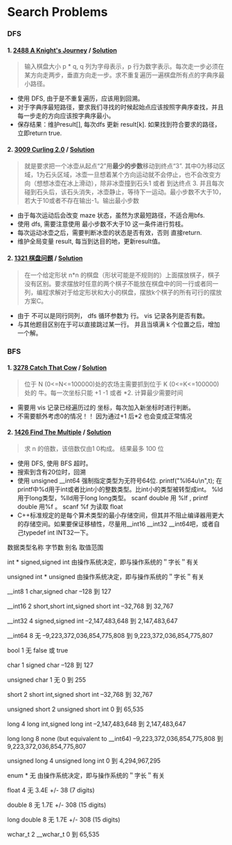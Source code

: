 # Search Problems
### DFS
#### 1. [2488 A Knight's Journey](http://poj.org/problem?id=2488) / [Solution](https://github.com/HzhElena/POJ_solution/blob/master/POJ%202488(DFS).cpp)
> 输入棋盘大小 p * q, q 列为字母表示，p 行为数字表示。每次走一步必须在某方向走两步，垂直方向走一步。求不重复遍历一遍棋盘所有点的字典序最小路径。

* 使用 DFS, 由于是不重复遍历，应该用到回溯。
* 对于字典序最短路径，要求我们寻找的时候起始点应该按照字典序查找，并且每一步走的方向应该按字典序最小。
* 保存结果：维护result[], 每次dfs 更新 result[k]. 如果找到符合要求的路径，立即return true.

#### 2. [3009 Curling 2.0](http://poj.org/problem?id=3009) / [Solution](https://github.com/HzhElena/POJ_solution/blob/master/POJ%203009(DFS).cpp)
> 就是要求把一个冰壶从起点“2”用**最少的步数**移动到终点“3”. 其中0为移动区域，1为石头区域，冰壶一旦想着某个方向运动就不会停止，也不会改变方向（想想冰壶在冰上滑动），除非冰壶撞到石头1 或者 到达终点 3. 并且每次碰到石头后，该石头消失，冰壶静止，等待下一运动。最小步数不大于10，若大于10或者不存在输出-1。输出最小步数

* 由于每次运动后会改变 maze 状态，虽然为求最短路径，不适合用bfs.
* 使用 dfs, 需要注意使用 最小步数不大于10 这一条件进行剪枝。
* 每次运动冰壶之后，需要判断冰壶的状态是否有效，否则 直接return.
* 维护全局变量 result, 每当到达目的地，更新result值。

#### 2. [1321 棋盘问题](http://poj.org/problem?id=1321) / [Solution](https://github.com/HzhElena/POJ_solution/blob/master/POJ%201321(DFS).cpp)
> 在一个给定形状 n*n 的棋盘（形状可能是不规则的）上面摆放棋子，棋子没有区别。要求摆放时任意的两个棋子不能放在棋盘中的同一行或者同一列，编程求解对于给定形状和大小的棋盘，摆放k个棋子的所有可行的摆放方案C。

* 由于 不可以是同行同列， dfs 循环参数为 行。 vis 记录各列是否有数。
* 与其他题目区别在于可以直接跳过某一行。 并且当填满 k 个位置之后，增加一个解。

### BFS
#### 1. [3278 Catch That Cow](http://poj.org/problem?id=3278) / [Solution](https://github.com/HzhElena/POJ_solution/blob/master/POJ%203278(BFS).cpp)
> 位于 N (0<=N<=100000)处的农场主需要抓到位于 K (0<=K<=100000) 处的 牛。每一次坐标只能 +1 -1 或者 *2. 计算最少需要时间

* 需要用 vis 记录已经遍历过的 坐标，每次加入新坐标时进行判断。
* 不需要额外考虑0的情况！！ 因为通过+1 后*2 也会变成正常情况

#### 2. [1426 Find The Multiple](http://poj.org/problem?id=1426) / [Solution](https://github.com/HzhElena/POJ_solution/blob/master/POJ%201426(DFS).cpp)
> 求 n 的倍数，该倍数仅由1 0构成。 结果最多 100 位

* 使用 DFS, 使用 BFS 超时。 
* 搜索到含有20位时，回溯
* 使用 unsigned __int64 强制指定类型为无符号64位. printf("%I64u\n",t); 在printf中%d用于int或者比int小的整数类型。比int小的类型被转型成int。
%ld用于long类型，%lld用于long long类型。 scanf double 用 %lf , printf double 用%f 。 scanf %f 为读取 float
* C++标准规定的是每个算术类型的最小存储空间，但其并不阻止编译器用更大的存储空间。如果要保证移植性，尽量用__int16 __int32 __int64吧，或者自己typedef int INT32一下。

数据类型名称	字节数	别名	取值范围

int	*	signed,signed int	由操作系统决定，即与操作系统的＂字长＂有关

unsigned int	*	unsigned	由操作系统决定，即与操作系统的＂字长＂有关

__int8	1	char,signed char	–128 到 127

__int16	2	short,short int,signed short int	–32,768 到 32,767

__int32	4	signed,signed int	–2,147,483,648 到 2,147,483,647

__int64	8	无	–9,223,372,036,854,775,808 到 9,223,372,036,854,775,807

bool	1	无	false 或 true

char	1	signed char	–128 到 127

unsigned char	1	无	0 到 255

short	2	short int,signed short int	–32,768 到 32,767

unsigned short	2	unsigned short int	0 到 65,535

long	4	long int,signed long int	–2,147,483,648 到 2,147,483,647

long long	8	none (but equivalent to __int64)	–9,223,372,036,854,775,808 到 9,223,372,036,854,775,807

unsigned long	4	unsigned long int	0 到 4,294,967,295

enum	*	无	由操作系统决定，即与操作系统的＂字长＂有关

float	4	无	3.4E +/- 38 (7 digits)

double	8	无	1.7E +/- 308 (15 digits)

long double	8	无	1.7E +/- 308 (15 digits)

wchar_t	2	__wchar_t	0 到 65,535


